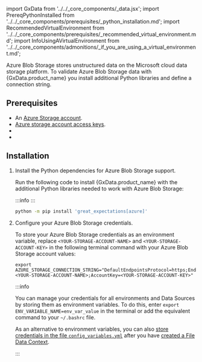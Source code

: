 import GxData from '../../_core_components/_data.jsx';
import PrereqPythonInstalled from '../../_core_components/prerequisites/_python_installation.md';
import RecommendedVirtualEnvironment from '../../_core_components/prerequisites/_recommended_virtual_environment.md';
import InfoUsingAVirtualEnvironment from '../../_core_components/admonitions/_if_you_are_using_a_virtual_environment.md';

Azure Blob Storage stores unstructured data on the Microsoft cloud data storage platform. To validate Azure Blob Storage data with {GxData.product_name} you install additional Python libraries and define a connection string.

## Prerequisites

- An [Azure Storage account](https://docs.microsoft.com/en-us/azure/storage). 
- [Azure storage account access keys](https://docs.microsoft.com/en-us/azure/storage/common/storage-account-keys-manage?tabs=azure-portal).
- <PrereqPythonInstalled/>
- <RecommendedVirtualEnvironment/>

## Installation
  
1. Install the Python dependencies for Azure Blob Storage support.

   Run the following code to install {GxData.product_name} with the additional Python libraries needed to work with Azure Blob Storage:

   :::info
   <InfoUsingAVirtualEnvironment/>
   :::

   ```bash title="Terminal input"
   python -m pip install 'great_expectations[azure]'
   ```

3. Configure your Azure Blob Storage credentials.

   To store your Azure Blob Storage credentials as an environment variable, replace `<YOUR-STORAGE-ACCOUNT-NAME>` and `<YOUR-STORAGE-ACCOUNT-KEY>` in the following terminal command with your Azure Blob Storage account values:

   ```title="Terminal input"
   export AZURE_STORAGE_CONNECTION_STRING="DefaultEndpointsProtocol=https;EndpointSuffix=core.windows.net;AccountName=<YOUR-STORAGE-ACCOUNT-NAME>;AccountKey=<YOUR-STORAGE-ACCOUNT-KEY>"
   ```

   :::info

   You can manage your credentials for all environments and Data Sources by storing them as environment variables.  To do this, enter `export ENV_VARIABLE_NAME=env_var_value` in the terminal or add the equivalent command to your `~/.bashrc` file.
  
   As an alternative to environment variables, you can also [store credentials in the file `config_variables.yml`](/core/configure_project_settings/configure_credentials/configure_credentials.md?storage_type=config_yml) after you have [created a File Data Context](/core/set_up_a_gx_environment/create_a_data_context.md?context_type=file).

   :::

